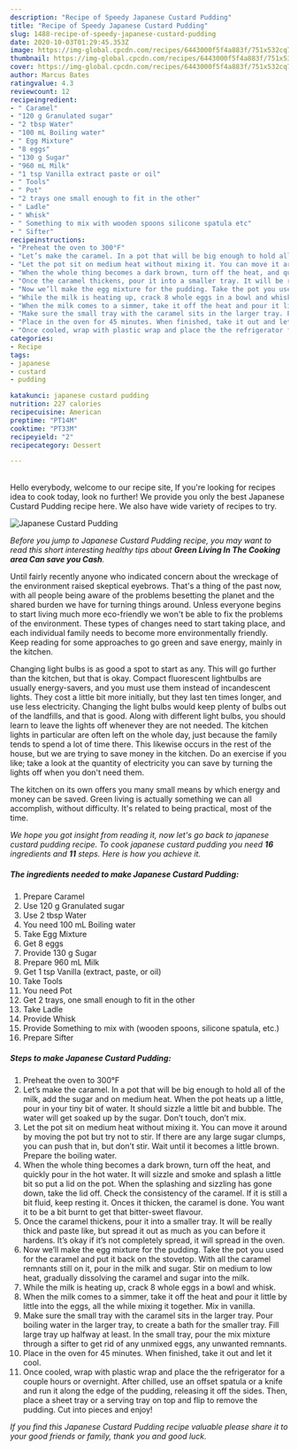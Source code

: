 ```yaml
---
description: "Recipe of Speedy Japanese Custard Pudding"
title: "Recipe of Speedy Japanese Custard Pudding"
slug: 1488-recipe-of-speedy-japanese-custard-pudding
date: 2020-10-03T01:29:45.353Z
image: https://img-global.cpcdn.com/recipes/6443000f5f4a883f/751x532cq70/japanese-custard-pudding-recipe-main-photo.jpg
thumbnail: https://img-global.cpcdn.com/recipes/6443000f5f4a883f/751x532cq70/japanese-custard-pudding-recipe-main-photo.jpg
cover: https://img-global.cpcdn.com/recipes/6443000f5f4a883f/751x532cq70/japanese-custard-pudding-recipe-main-photo.jpg
author: Marcus Bates
ratingvalue: 4.3
reviewcount: 12
recipeingredient:
- " Caramel"
- "120 g Granulated sugar"
- "2 tbsp Water"
- "100 mL Boiling water"
- " Egg Mixture"
- "8 eggs"
- "130 g Sugar"
- "960 mL Milk"
- "1 tsp Vanilla extract paste or oil"
- " Tools"
- " Pot"
- "2 trays one small enough to fit in the other"
- " Ladle"
- " Whisk"
- " Something to mix with wooden spoons silicone spatula etc"
- " Sifter"
recipeinstructions:
- "Preheat the oven to 300°F"
- "Let’s make the caramel. In a pot that will be big enough to hold all of the milk, add the sugar and on medium heat. When the pot heats up a little, pour in your tiny bit of water. It should sizzle a little bit and bubble. The water will get soaked up by the sugar. Don’t touch, don’t mix."
- "Let the pot sit on medium heat without mixing it. You can move it around by moving the pot but try not to stir. If there are any large sugar clumps, you can push that in, but don’t stir. Wait until it becomes a little brown. Prepare the boiling water."
- "When the whole thing becomes a dark brown, turn off the heat, and quickly pour in the hot water. It will sizzle and smoke and splash a little bit so put a lid on the pot. When the splashing and sizzling has gone down, take the lid off. Check the consistency of the caramel. If it is still a bit fluid, keep resting it. Onces it thicken, the caramel is done. You want it to be a bit burnt to get that bitter-sweet flavour."
- "Once the caramel thickens, pour it into a smaller tray. It will be really thick and paste like, but spread it out as much as you can before it hardens. It’s okay if it’s not completely spread, it will spread in the oven."
- "Now we’ll make the egg mixture for the pudding. Take the pot you used for the caramel and put it back on the stovetop. With all the caramel remnants still on it, pour in the milk and sugar. Stir on medium to low heat, gradually dissolving the caramel and sugar into the milk."
- "While the milk is heating up, crack 8 whole eggs in a bowl and whisk."
- "When the milk comes to a simmer, take it off the heat and pour it little by little into the eggs, all the while mixing it together. Mix in vanilla."
- "Make sure the small tray with the caramel sits in the larger tray. Pour boiling water in the larger tray, to create a bath for the smaller tray. Fill large tray up halfway at least. In the small tray, pour the mix mixture through a sifter to get rid of any unmixed eggs, any unwanted remnants."
- "Place in the oven for 45 minutes. When finished, take it out and let it cool."
- "Once cooled, wrap with plastic wrap and place the the refrigerator for a couple hours or overnight. After chilled, use an offset spatula or a knife and run it along the edge of the pudding, releasing it off the sides. Then, place a sheet tray or a serving tray on top and flip to remove the pudding. Cut into pieces and enjoy!"
categories:
- Recipe
tags:
- japanese
- custard
- pudding

katakunci: japanese custard pudding 
nutrition: 227 calories
recipecuisine: American
preptime: "PT14M"
cooktime: "PT33M"
recipeyield: "2"
recipecategory: Dessert

---
```

<br>
Hello everybody, welcome to our recipe site, If you're looking for recipes idea to cook today, look no further! We provide you only the best Japanese Custard Pudding recipe here. We also have wide variety of recipes to try.
<br>


![Japanese Custard Pudding](https://img-global.cpcdn.com/recipes/6443000f5f4a883f/751x532cq70/japanese-custard-pudding-recipe-main-photo.jpg)

<i>Before you jump to Japanese Custard Pudding recipe, you may want to read this short interesting healthy tips about 
<strong>Green Living In The Cooking area Can save you Cash</strong>.</i>
</br>

Until fairly recently anyone who indicated concern about the wreckage of the environment raised skeptical eyebrows. That's a thing of the past now, with all people being aware of the problems besetting the planet and the shared burden we have for turning things around. Unless everyone begins to start living much more eco-friendly we won't be able to fix the problems of the environment. These types of changes need to start taking place, and each individual family needs to become more environmentally friendly. Keep reading for some approaches to go green and save energy, mainly in the kitchen.

Changing light bulbs is as good a spot to start as any. This will go further than the kitchen, but that is okay. Compact fluorescent lightbulbs are usually energy-savers, and you must use them instead of incandescent lights. They cost a little bit more initially, but they last ten times longer, and use less electricity. Changing the light bulbs would keep plenty of bulbs out of the landfills, and that is good. Along with different light bulbs, you should learn to leave the lights off whenever they are not needed. The kitchen lights in particular are often left on the whole day, just because the family tends to spend a lot of time there. This likewise occurs in the rest of the house, but we are trying to save money in the kitchen. Do an exercise if you like; take a look at the quantity of electricity you can save by turning the lights off when you don't need them.

The kitchen on its own offers you many small means by which energy and money can be saved. Green living is actually something we can all accomplish, without difficulty. It's related to being practical, most of the time.


<i>We hope you got insight from reading it, now let's go back to japanese custard pudding recipe. To cook japanese custard pudding you need <strong>16</strong> ingredients and <strong>11</strong> steps. Here is how you achieve it.
</i>

##### The ingredients needed to make Japanese Custard Pudding:

1. Prepare  Caramel
1. Use 120 g Granulated sugar
1. Use 2 tbsp Water
1. You need 100 mL Boiling water
1. Take  Egg Mixture
1. Get 8 eggs
1. Provide 130 g Sugar
1. Prepare 960 mL Milk
1. Get 1 tsp Vanilla (extract, paste, or oil)
1. Take  Tools
1. You need  Pot
1. Get 2 trays, one small enough to fit in the other
1. Take  Ladle
1. Provide  Whisk
1. Provide  Something to mix with (wooden spoons, silicone spatula, etc.)
1. Prepare  Sifter


##### Steps to make Japanese Custard Pudding:

1. Preheat the oven to 300°F
1. Let’s make the caramel. In a pot that will be big enough to hold all of the milk, add the sugar and on medium heat. When the pot heats up a little, pour in your tiny bit of water. It should sizzle a little bit and bubble. The water will get soaked up by the sugar. Don’t touch, don’t mix.
1. Let the pot sit on medium heat without mixing it. You can move it around by moving the pot but try not to stir. If there are any large sugar clumps, you can push that in, but don’t stir. Wait until it becomes a little brown. Prepare the boiling water.
1. When the whole thing becomes a dark brown, turn off the heat, and quickly pour in the hot water. It will sizzle and smoke and splash a little bit so put a lid on the pot. When the splashing and sizzling has gone down, take the lid off. Check the consistency of the caramel. If it is still a bit fluid, keep resting it. Onces it thicken, the caramel is done. You want it to be a bit burnt to get that bitter-sweet flavour.
1. Once the caramel thickens, pour it into a smaller tray. It will be really thick and paste like, but spread it out as much as you can before it hardens. It’s okay if it’s not completely spread, it will spread in the oven.
1. Now we’ll make the egg mixture for the pudding. Take the pot you used for the caramel and put it back on the stovetop. With all the caramel remnants still on it, pour in the milk and sugar. Stir on medium to low heat, gradually dissolving the caramel and sugar into the milk.
1. While the milk is heating up, crack 8 whole eggs in a bowl and whisk.
1. When the milk comes to a simmer, take it off the heat and pour it little by little into the eggs, all the while mixing it together. Mix in vanilla.
1. Make sure the small tray with the caramel sits in the larger tray. Pour boiling water in the larger tray, to create a bath for the smaller tray. Fill large tray up halfway at least. In the small tray, pour the mix mixture through a sifter to get rid of any unmixed eggs, any unwanted remnants.
1. Place in the oven for 45 minutes. When finished, take it out and let it cool.
1. Once cooled, wrap with plastic wrap and place the the refrigerator for a couple hours or overnight. After chilled, use an offset spatula or a knife and run it along the edge of the pudding, releasing it off the sides. Then, place a sheet tray or a serving tray on top and flip to remove the pudding. Cut into pieces and enjoy!


<i>If you find this Japanese Custard Pudding recipe valuable please share it to your good friends or family, thank you and good luck.</i>
